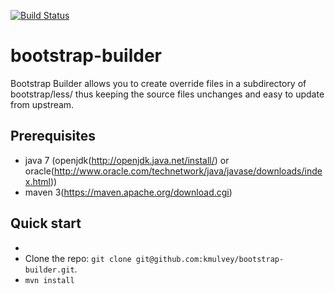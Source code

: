 [![Build Status](https://travis-ci.org/kmulvey/bootstrap-builder.png?branch=master)](https://travis-ci.org/kmulvey/bootstrap-builder)

bootstrap-builder
=================

Bootstrap Builder allows you to create override files in a subdirectory of bootstrap/less/ thus keeping the source files unchanges and easy to update from upstream.


## Prerequisites

* java 7 (openjdk(http://openjdk.java.net/install/) or oracle(http://www.oracle.com/technetwork/java/javase/downloads/index.html))
* maven 3(https://maven.apache.org/download.cgi)

## Quick start

* 
* Clone the repo: `git clone git@github.com:kmulvey/bootstrap-builder.git`.
* `mvn install`

